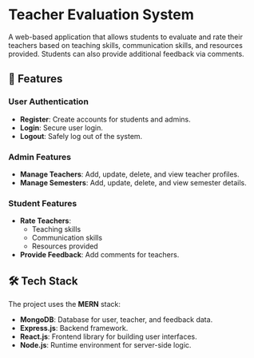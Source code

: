 # Teacher Evaluation System

A web-based application that allows students to evaluate and rate their teachers based on teaching skills, communication skills, and resources provided. Students can also provide additional feedback via comments.

## 🚀 Features

### User Authentication
- **Register**: Create accounts for students and admins.
- **Login**: Secure user login.
- **Logout**: Safely log out of the system.

### Admin Features
- **Manage Teachers**: Add, update, delete, and view teacher profiles.
- **Manage Semesters**: Add, update, delete, and view semester details.

### Student Features
- **Rate Teachers**:
  - Teaching skills
  - Communication skills
  - Resources provided
- **Provide Feedback**: Add comments for teachers.

## 🛠 Tech Stack

The project uses the **MERN** stack:
- **MongoDB**: Database for user, teacher, and feedback data.
- **Express.js**: Backend framework.
- **React.js**: Frontend library for building user interfaces.
- **Node.js**: Runtime environment for server-side logic.
